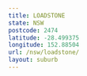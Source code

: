 ```yaml
---
title: LOADSTONE
state: NSW
postcode: 2474
latitude: -28.499375
longitude: 152.88504
url: /nsw/loadstone/
layout: suburb
---
```

